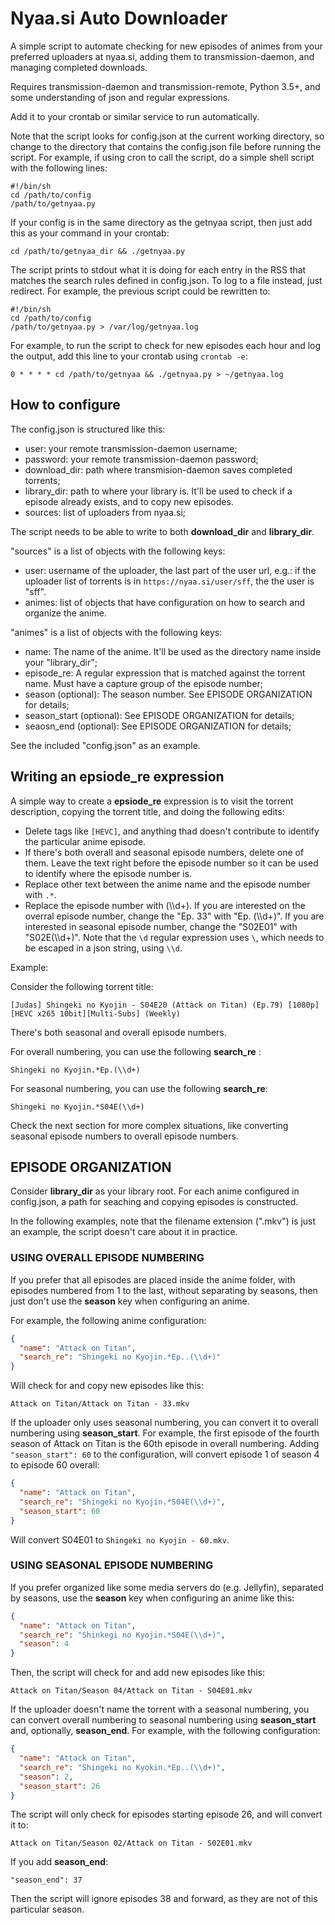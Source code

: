 # Nyaa.si Auto Downloader #

A simple script to automate checking for new episodes of animes from your
preferred uploaders at nyaa.si, adding them to transmission-daemon, and
managing completed downloads.

Requires transmission-daemon and transmission-remote, Python 3.5+, and some
understanding of json and regular expressions.

Add it to your crontab or similar service to run automatically.

Note that the script looks for config.json at the current working directory, so
change to the directory that contains the config.json file before running the
script. For example, if using cron to call the script, do a simple shell script
with the following lines:

~~~shell
#!/bin/sh
cd /path/to/config
/path/to/getnyaa.py
~~~

If your config is in the same directory as the getnyaa script, then just add
this as your command in your crontab:

~~~shell
cd /path/to/getnyaa_dir && ./getnyaa.py
~~~

The script prints to stdout what it is doing for each entry in the RSS that
matches the search rules defined in config.json. To log to a file instead, just
redirect. For example, the previous script could be rewritten to:

~~~shell
#!/bin/sh
cd /path/to/config
/path/to/getnyaa.py > /var/log/getnyaa.log
~~~

For example, to run the script to check for new episodes each hour and log the
output, add this line to your crontab using `crontab -e`:

`0 * * * * cd /path/to/getnyaa && ./getnyaa.py > ~/getnyaa.log`

## How to configure ##

The config.json is structured like this:

- user: your remote transmission-daemon username;
- password: your remote transmission-daemon password;
- download_dir: path where transmision-daemon saves completed torrents;
- library_dir: path to where your library is. It'll be used to check if a
  episode already exists, and to copy new episodes.
- sources: list of uploaders from nyaa.si;

The script needs to be able to write to both __download_dir__ and
__library_dir__.

"sources" is a list of objects with the following keys:

- user: username of the uploader, the last part of the user url, e.g.: if the
  uploader list of torrents is in `https://nyaa.si/user/sff`, the the user is
  "sff".
- animes: list of objects that have configuration on how to search and organize
  the anime.

"animes" is a list of objects with the following keys:

- name: The name of the anime. It'll be used as the directory name inside your
  "library_dir";
- episode_re: A regular expression that is matched against the torrent name.
  Must have a capture group of the episode number;
- season (optional): The season number. See EPISODE ORGANIZATION for details;
- season_start (optional): See EPISODE ORGANIZATION for details;
- seaosn_end (optional): See EPISODE ORGANIZATION for details;

See the included "config.json" as an example.

## Writing an __epsiode_re__ expression ##

A simple way to create a __epsiode_re__ expression is to visit the torrent
description, copying the torrent title, and doing the following edits:

- Delete tags like `[HEVC]`, and anything thad doesn't contribute to identify
  the particular anime episode.
- If there's both overall and seasonal episode numbers, delete one of them.
  Leave the text right before the episode number so it can be used to identify
  where the episode number is.
- Replace other text between the anime name and the episode number with `.*`.
- Replace the episode number with (\\\\d+). If you are interested on the
  overral episode number, change the "Ep. 33" with "Ep. (\\\\d+)". If you are
  interested in seasonal episode number, change the "S02E01" with
  "S02E(\\\\d+)". Note that the `\d` regular expression uses `\`, which needs to
  be escaped in a json string, using `\\d`.

Example:

Consider the following torrent title:

`[Judas] Shingeki no Kyojin - S04E20 (Attack on Titan) (Ep.79) [1080p][HEVC x265 10bit][Multi-Subs] (Weekly)`

There's both seasonal and overall episode numbers.

For overall numbering, you can use the following __search_re__ :

`Shingeki no Kyojin.*Ep.(\\d+)`

For seasonal numbering, you can use the following __search_re__:

`Shingeki no Kyojin.*S04E(\\d+)`

Check the next section for more complex situations, like converting seasonal
episode numbers to overall episode numbers.

## EPISODE ORGANIZATION ##

Consider __library_dir__ as your library root. For each anime configured in
config.json, a path for seaching and copying episodes is constructed.

In the following examples, note that the filename extension (".mkv") is just an
example, the script doesn't care about it in practice.

### USING OVERALL EPISODE NUMBERING ###

If you prefer that all episodes are placed inside the anime folder, with
episodes numbered from 1 to the last, without separating by seasons, then just
don't use the __season__ key when configuring an anime.

For example, the following anime configuration:

~~~json
{
  "name": "Attack on Titan",
  "search_re": "Shingeki no Kyojin.*Ep..(\\d+)"
}
~~~

Will check for and copy new episodes like this:

`Attack on Titan/Attack on Titan - 33.mkv`

If the uploader only uses seasonal numbering, you can convert it to overall
numbering using __season_start__. For example, the first episode of the fourth
season of Attack on Titan is the 60th episode in overall numbering. Adding
`"season_start": 60` to the configuration, will convert episode 1 of season 4 to
episode 60 overall:

~~~json
{
  "name": "Attack on Titan",
  "search_re": "Shingeki no Kyojin.*S04E(\\d+)",
  "season_start": 60
}
~~~

Will convert S04E01 to `Shingeki no Kyojin - 60.mkv`.

### USING SEASONAL EPISODE NUMBERING ###

If you prefer organized like some media servers do (e.g. Jellyfin), separated
by seasons, use the __season__ key when configuring an anime like this:

~~~json
{
  "name": "Attack on Titan",
  "search_re": "Shinkegi no Kyojin.*S04E(\\d+)",
  "season": 4
}
~~~

Then, the script will check for and add new episodes like this:

`Attack on Titan/Season 04/Attack on Titan - S04E01.mkv`

If the uploader doesn't name the torrent with a seasonal numbering, you can
convert overall numbering to seasonal numbering using __season_start__ and,
optionally, __season_end__. For example, with the following configuration:

~~~json
{
  "name": "Attack on Titan",
  "search_re": "Shingeki no Kyokin.*Ep..(\\d+)",
  "season": 2,
  "season_start": 26
}
~~~

The script will only check for episodes starting episode 26, and will convert
it to:

`Attack on Titan/Season 02/Attack on Titan - S02E01.mkv`

If you add __season_end__:

`"season_end": 37`

Then the script will ignore episodes 38 and forward, as they are not of this
particular season.
